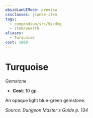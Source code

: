 ```yaml
---
obsidianUIMode: preview
cssclasses: json5e-item
tags:
  - compendium/src/5e/dmg
  - item/wealth
aliases:
  - Turquoise
cost: 1000
---
```

# Turquoise
*Gemstone*  

- **Cost**: 10 gp

An opaque light blue-green gemstone.

*Source: Dungeon Master's Guide p. 134*

